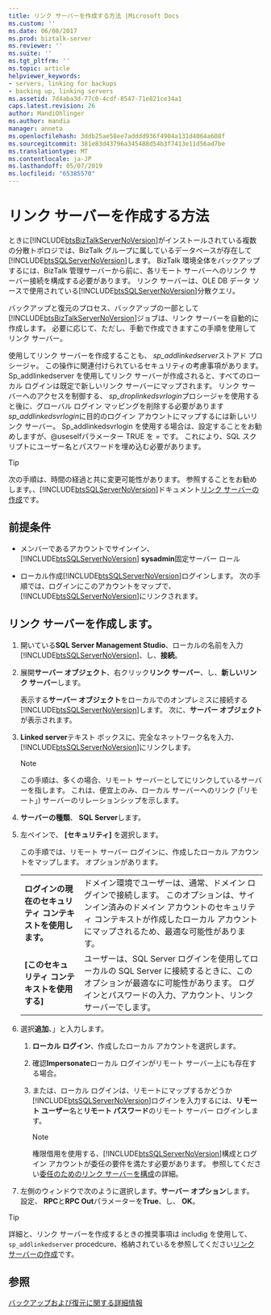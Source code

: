 ```yaml
---
title: リンク サーバーを作成する方法 |Microsoft Docs
ms.custom: ''
ms.date: 06/08/2017
ms.prod: biztalk-server
ms.reviewer: ''
ms.suite: ''
ms.tgt_pltfrm: ''
ms.topic: article
helpviewer_keywords:
- servers, linking for backups
- backing up, linking servers
ms.assetid: 7d4aba3d-77c0-4cdf-8547-71e821ce34a1
caps.latest.revision: 26
author: MandiOhlinger
ms.author: mandia
manager: anneta
ms.openlocfilehash: 3ddb25ae58ee7adddd936f4904a131d4064a608f
ms.sourcegitcommit: 381e83d43796a345488d54b3f7413e11d56ad7be
ms.translationtype: MT
ms.contentlocale: ja-JP
ms.lasthandoff: 05/07/2019
ms.locfileid: "65385570"
---
```

# <a name="how-to-create-a-linked-server"></a>リンク サーバーを作成する方法
ときに[!INCLUDE[btsBizTalkServerNoVersion](../includes/btsbiztalkservernoversion-md.md)]がインストールされている複数の分散トポロジでは、BizTalk グループに属しているデータベースが存在して[!INCLUDE[btsSQLServerNoVersion](../includes/btssqlservernoversion-md.md)]します。 BizTalk 環境全体をバックアップするには、BizTalk 管理サーバーから前に、各リモート サーバーへのリンク サーバー接続を構成する必要があります。 リンク サーバーは、OLE DB データ ソースで使用されている[!INCLUDE[btsSQLServerNoVersion](../includes/btssqlservernoversion-md.md)]分散クエリ。  
  
 バックアップと復元のプロセス、バックアップの一部として[!INCLUDE[btsBizTalkServerNoVersion](../includes/btsbiztalkservernoversion-md.md)]ジョブは、リンク サーバーを自動的に作成します。 必要に応じて、ただし、手動で作成できますこの手順を使用してリンク サーバー。  
  
 使用してリンク サーバーを作成することも、 *sp_addlinkedserver*ストアド プロシージャ。 この操作に関連付けられているセキュリティの考慮事項があります。 Sp_addlinkedserver を使用してリンク サーバーが作成されると、すべてのローカル ログインは既定で新しいリンク サーバーにマップされます。 リンク サーバーへのアクセスを制御する、 *sp_droplinkedsvrlogin*プロシージャを使用すると後に、グローバル ログイン マッピングを削除する必要があります*sp_addlinkedsvrlogin*に目的のログイン アカウントにマップするには新しいリンク サーバー。 Sp_addlinkedsvrlogin を使用する場合は、設定することをお勧めしますが、@useselfパラメーター TRUE を = です。 これにより、SQL スクリプトにユーザー名とパスワードを埋め込む必要があります。  

> [!TIP]
> 次の手順は、時間の経過と共に変更可能性があります。 参照することをお勧めします。、[!INCLUDE[btsSQLServerNoVersion](../includes/btssqlservernoversion-md.md)]ドキュメント[リンク サーバーの作成](https://docs.microsoft.com/sql/relational-databases/linked-servers/create-linked-servers-sql-server-database-engine)です。
  
## <a name="prerequisites"></a>前提条件  
  
- メンバーであるアカウントでサインイン、 [!INCLUDE[btsSQLServerNoVersion](../includes/btssqlservernoversion-md.md)] **sysadmin**固定サーバー ロール  
  
- ローカル作成[!INCLUDE[btsSQLServerNoVersion](../includes/btssqlservernoversion-md.md)]ログインします。 次の手順では、ログインにこのアカウントをマップで、[!INCLUDE[btsSQLServerNoVersion](../includes/btssqlservernoversion-md.md)]にリンクされます。 
  
## <a name="create-a-linked-server"></a>リンク サーバーを作成します。
  
1. 開いている**SQL Server Management Studio**、ローカルの名前を入力[!INCLUDE[btsSQLServerNoVersion](../includes/btssqlservernoversion-md.md)]、し、**接続**。  
  
2. 展開**サーバー オブジェクト**、右クリック**リンク サーバー**、し、**新しいリンク サーバー**します。  

   表示する**サーバー オブジェクト**をローカルでのオンプレミスに接続する[!INCLUDE[btsSQLServerNoVersion](../includes/btssqlservernoversion-md.md)]します。 次に、**サーバー オブジェクト**が表示されます。
  
3. **Linked server**テキスト ボックスに、完全なネットワーク名を入力、[!INCLUDE[btsSQLServerNoVersion](../includes/btssqlservernoversion-md.md)]にリンクします。  
  
   > [!NOTE]
   >  この手順は、多くの場合、リモート サーバーとしてにリンクしているサーバーを指します。 これは、便宜上のみ、ローカル サーバーへのリンク (「リモート」) サーバーのリレーションシップを示します。  
  
4. **サーバーの種類**、 **SQL Server**します。  
  
5. 左ペインで、 **[セキュリティ]** を選択します。 

   この手順では、リモート サーバー ログインに、作成したローカル アカウントをマップします。 オプションがあります。 
    
   | | | 
   |---|---|
   | **ログインの現在のセキュリティ コンテキストを使用します。** | ドメイン環境でユーザーは、通常、ドメイン ログインで接続します。 このオプションは、サインイン済みのドメイン アカウントのセキュリティ コンテキストが作成したローカル アカウントにマップされるため、最適な可能性があります。|
   | **[このセキュリティ コンテキストを使用する]** | ユーザーは、SQL Server ログインを使用してローカルの SQL Server に接続するときに、このオプションが最適なに可能性があります。 ログインとパスワードの入力、アカウント、リンク サーバーでします。 |


6. 選択**追加**、」と入力します。 

   1. **ローカル ログイン**、作成したローカル アカウントを選択します。 
   2. 確認**Impersonate**ローカル ログインがリモート サーバー上にも存在する場合。 
   3. または、ローカル ログインは、リモートにマップするかどうか[!INCLUDE[btsSQLServerNoVersion](../includes/btssqlservernoversion-md.md)]ログインを入力するには、**リモート ユーザー**名と**リモート パスワード**のリモート サーバー ログインします。  
  
      > [!NOTE]
      >  権限借用を使用する、[!INCLUDE[btsSQLServerNoVersion](../includes/btssqlservernoversion-md.md)]構成とログイン アカウントが委任の要件を満たす必要があります。 参照してください[委任のためのリンク サーバーを構成](https://msdn.microsoft.com/library/ms189580.aspx)の詳細。  

7. 左側のウィンドウで次のように選択します。**サーバー オプション**します。 設定、 **RPC**と**RPC Out**パラメーターを**True**、し、 **OK**。 
 
> [!TIP]
> 詳細と、リンク サーバーを作成するときの推奨事項は includig を使用して、 `sp_addlinkedserver` procedcure、格納されているを参照してください[リンク サーバーの作成](https://docs.microsoft.com/sql/relational-databases/linked-servers/create-linked-servers-sql-server-database-engine)です。

  
## <a name="see-also"></a>参照  
 [バックアップおよび復元に関する詳細情報](../core/advanced-information-about-backup-and-restore1.md)